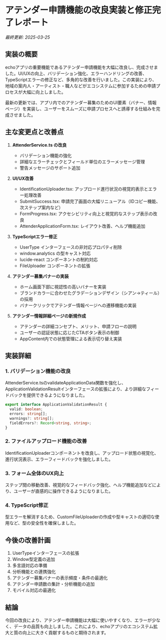 # アテンダー申請機能の改良実装と修正完了レポート

*最終更新: 2025-03-25*

## 実装の概要

echoアプリの重要機能であるアテンダー申請機能を大幅に改良し、完成させました。UI/UXの向上、バリデーション強化、エラーハンドリングの改善、TypeScriptエラーの修正など、多角的な改善を行いました。この実装により、地域の案内人・アーティスト・職人などがエコシステムに参加するための申請プロセスが大幅に向上しました。

最新の更新では、アプリ内でのアテンダー募集のためのUI要素（バナー、情報ページ）を実装し、ユーザーをスムーズに申請プロセスへと誘導する仕組みを完成させました。

## 主な変更点と改善点

1. **AttenderService.ts の改良**

   - バリデーション機能の強化
   - 詳細なエラーチェックとフィールド単位のエラーメッセージ管理
   - 警告メッセージのサポート追加

2. **UI/UX改善**

   - IdentificationUploader.tsx: アップロード進行状況の視覚的表示とエラー処理改善
   - SubmitSuccess.tsx: 申請完了画面の大幅リニューアル（IDコピー機能、次ステップ案内など）
   - FormProgress.tsx: アクセシビリティ向上と視覚的なステップ表示の改良
   - AttenderApplicationForm.tsx: レイアウト改善、ヘルプ機能追加

3. **TypeScriptエラー修正**

   - UserType インターフェースの非対応プロパティ削除
   - window.analytics の型キャスト対応
   - lucide-react コンポーネントの制約対応
   - FileUploader コンポーネントの拡張

4. **アテンダー募集バナーの実装**

   - ホーム画面下部に視認性の高いバナーを実装
   - ブランドカラーに合わせたグラデーションデザイン（シアン→ティール）の採用
   - バナークリックでアテンダー情報ページへの遷移機能の実装

5. **アテンダー情報詳細ページの新規作成**

   - アテンダーの詳細コンセプト、メリット、申請フローの説明
   - ユーザーの認証状態に応じたCTAボタン表示の制御
   - AppContent内での状態管理による表示切り替え実装

## 実装詳細



### 1. バリデーション機能の改良

AttenderService.tsのvalidateApplicationData関数を強化し、ApplicationValidationResultインターフェースの拡張により、より詳細なフィードバックを提供できるようになりました。

```typescript
export interface ApplicationValidationResult {
  valid: boolean;
  errors: string[];
  warnings?: string[];
  fieldErrors?: Record<string, string>;
}
```

### 2. ファイルアップロード機能の改善
IdentificationUploaderコンポーネントを改良し、アップロード状態の視覚化、進行状況表示、エラーフィードバックを強化しました。

### 3. フォーム全体のUX向上
ステップ間の移動改善、視覚的なフィードバック強化、ヘルプ機能追加などにより、ユーザーが直感的に操作できるようになりました。

### 4. TypeScript修正
型エラーを解消するため、CustomFileUploaderの作成や型キャストの適切な使用など、型の安全性を確保しました。

## 今後の改善計画

1. UserTypeインターフェースの拡張
2. Window型定義の追加
3. 多言語対応の準備
4. 分析機能との連携強化
5. アテンダー募集バナーの表示頻度・条件の最適化
6. アテンダー申請数の集計・分析機能の追加
7. モバイル対応の最適化

## 結論

今回の改良により、アテンダー申請機能は大幅に使いやすくなり、エラーが少なく、データの品質も向上しました。これにより、echoアプリのエコシステム拡大と質の向上に大きく貢献するものと期待されます。


